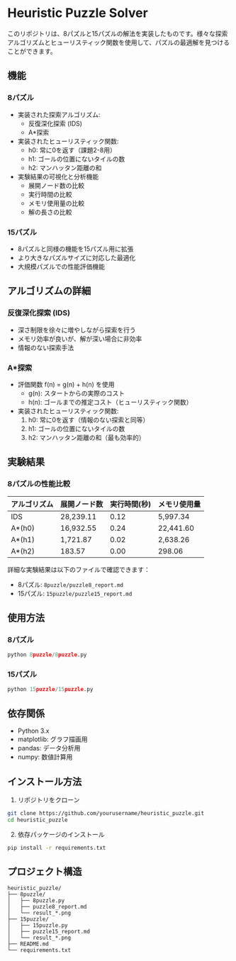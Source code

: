 # Heuristic Puzzle Solver

このリポジトリは、8パズルと15パズルの解法を実装したものです。様々な探索アルゴリズムとヒューリスティック関数を使用して、パズルの最適解を見つけることができます。

## 機能

### 8パズル
- 実装された探索アルゴリズム:
  - 反復深化探索 (IDS)
  - A*探索
- 実装されたヒューリスティック関数:
  - h0: 常に0を返す（課題2-8用）
  - h1: ゴールの位置にないタイルの数
  - h2: マンハッタン距離の和
- 実験結果の可視化と分析機能
  - 展開ノード数の比較
  - 実行時間の比較
  - メモリ使用量の比較
  - 解の長さの比較

### 15パズル
- 8パズルと同様の機能を15パズル用に拡張
- より大きなパズルサイズに対応した最適化
- 大規模パズルでの性能評価機能

## アルゴリズムの詳細

### 反復深化探索 (IDS)
- 深さ制限を徐々に増やしながら探索を行う
- メモリ効率が良いが、解が深い場合に非効率
- 情報のない探索手法

### A*探索
- 評価関数 f(n) = g(n) + h(n) を使用
  - g(n): スタートからの実際のコスト
  - h(n): ゴールまでの推定コスト（ヒューリスティック関数）
- 実装されたヒューリスティック関数:
  1. h0: 常に0を返す（情報のない探索と同等）
  2. h1: ゴールの位置にないタイルの数
  3. h2: マンハッタン距離の和（最も効率的）

## 実験結果

### 8パズルの性能比較
| アルゴリズム | 展開ノード数 | 実行時間(秒) | メモリ使用量 |
|-------------|-------------|-------------|-------------|
| IDS         | 28,239.11   | 0.12        | 5,997.34    |
| A*(h0)      | 16,932.55   | 0.24        | 22,441.60   |
| A*(h1)      | 1,721.87    | 0.02        | 2,638.26    |
| A*(h2)      | 183.57      | 0.00        | 298.06      |

詳細な実験結果は以下のファイルで確認できます：
- 8パズル: `8puzzle/puzzle8_report.md`
- 15パズル: `15puzzle/puzzle15_report.md`

## 使用方法

### 8パズル
```python
python 8puzzle/8puzzle.py
```

### 15パズル
```python
python 15puzzle/15puzzle.py
```

## 依存関係

- Python 3.x
- matplotlib: グラフ描画用
- pandas: データ分析用
- numpy: 数値計算用

## インストール方法

1. リポジトリをクローン
```bash
git clone https://github.com/yourusername/heuristic_puzzle.git
cd heuristic_puzzle
```

2. 依存パッケージのインストール
```bash
pip install -r requirements.txt
```

## プロジェクト構造

```
heuristic_puzzle/
├── 8puzzle/
│   ├── 8puzzle.py
│   ├── puzzle8_report.md
│   └── result_*.png
├── 15puzzle/
│   ├── 15puzzle.py
│   ├── puzzle15_report.md
│   └── result_*.png
├── README.md
└── requirements.txt
```
